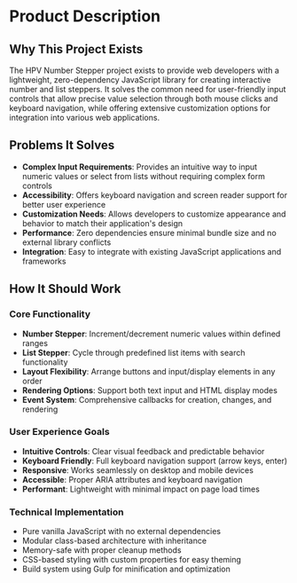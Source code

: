 # Product Description

## Why This Project Exists

The HPV Number Stepper project exists to provide web developers with a lightweight, zero-dependency JavaScript library for creating interactive number and list steppers. It solves the common need for user-friendly input controls that allow precise value selection through both mouse clicks and keyboard navigation, while offering extensive customization options for integration into various web applications.

## Problems It Solves

- **Complex Input Requirements**: Provides an intuitive way to input numeric values or select from lists without requiring complex form controls
- **Accessibility**: Offers keyboard navigation and screen reader support for better user experience
- **Customization Needs**: Allows developers to customize appearance and behavior to match their application's design
- **Performance**: Zero dependencies ensure minimal bundle size and no external library conflicts
- **Integration**: Easy to integrate with existing JavaScript applications and frameworks

## How It Should Work

### Core Functionality
- **Number Stepper**: Increment/decrement numeric values within defined ranges
- **List Stepper**: Cycle through predefined list items with search functionality
- **Layout Flexibility**: Arrange buttons and input/display elements in any order
- **Rendering Options**: Support both text input and HTML display modes
- **Event System**: Comprehensive callbacks for creation, changes, and rendering

### User Experience Goals
- **Intuitive Controls**: Clear visual feedback and predictable behavior
- **Keyboard Friendly**: Full keyboard navigation support (arrow keys, enter)
- **Responsive**: Works seamlessly on desktop and mobile devices
- **Accessible**: Proper ARIA attributes and keyboard navigation
- **Performant**: Lightweight with minimal impact on page load times

### Technical Implementation
- Pure vanilla JavaScript with no external dependencies
- Modular class-based architecture with inheritance
- Memory-safe with proper cleanup methods
- CSS-based styling with custom properties for easy theming
- Build system using Gulp for minification and optimization